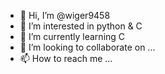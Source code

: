- 👋 Hi, I’m @wiger9458
- 👀 I’m interested in python & C
- 🌱 I’m currently learning C
- 💞️ I’m looking to collaborate on ...
- 📫 How to reach me ...

<!---
wiger9458/wiger9458 is a ✨ special ✨ repository because its `README.md` (this file) appears on your GitHub profile.
You can click the Preview link to take a look at your changes.
--->
